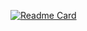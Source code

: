 [![Readme Card](https://github-readme-stats.vercel.app/api/pin/?username=EricHu33&repo=github-readme-stats)](https://github.com/anuraghazra/github-readme-stats)
